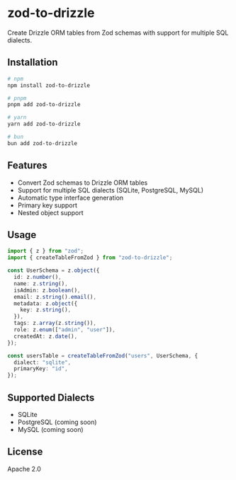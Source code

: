 # zod-to-drizzle

Create Drizzle ORM tables from Zod schemas with support for multiple SQL dialects.

## Installation

```bash
# npm
npm install zod-to-drizzle

# pnpm
pnpm add zod-to-drizzle

# yarn
yarn add zod-to-drizzle

# bun
bun add zod-to-drizzle
```

## Features

- Convert Zod schemas to Drizzle ORM tables
- Support for multiple SQL dialects (SQLite, PostgreSQL, MySQL)
- Automatic type interface generation
- Primary key support
- Nested object support

## Usage

```typescript
import { z } from "zod";
import { createTableFromZod } from "zod-to-drizzle";

const UserSchema = z.object({
  id: z.number(),
  name: z.string(),
  isAdmin: z.boolean(),
  email: z.string().email(),
  metadata: z.object({
    key: z.string(),
  }),
  tags: z.array(z.string()),
  role: z.enum(["admin", "user"]),
  createdAt: z.date(),
});

const usersTable = createTableFromZod("users", UserSchema, {
  dialect: "sqlite",
  primaryKey: "id",
});
```

## Supported Dialects

- SQLite
- PostgreSQL (coming soon)
- MySQL (coming soon)

## License

Apache 2.0
